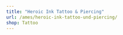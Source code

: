 ```yaml
---
title: "Heroic Ink Tattoo & Piercing"
url: /ames/heroic-ink-tattoo-und-piercing/
shop: Tattoo
---
```

